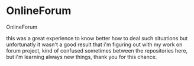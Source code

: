 # OnlineForum
OnlineForum

this was a great experience to know better how to deal such situations but unfortunatly it wasn't a good result that i'm figuring out with my work on forum project, kind of confused sometimes between the repositories here, but i'm learning always new things, thank you for this chance.

